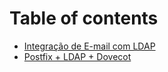 # Table of contents

* [Integração de E-mail com LDAP](README.md)
* [Postfix + LDAP + Dovecot](servicos-2019.md)

